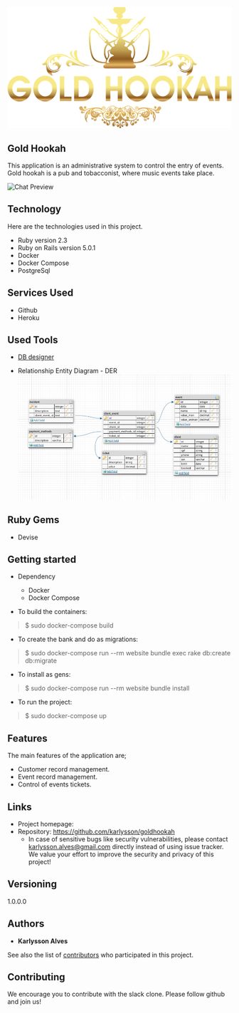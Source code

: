 
![Logo of the project](https://raw.githubusercontent.com/karlysson/goldhookah/master/doc/logo.png)


## Gold Hookah
This application is an administrative system to control the entry of events.
Gold hookah is a pub and tobacconist, where music events take place.

![Chat Preview](https://raw.githubusercontent.com/karlysson/goldhookah/master/public/print111.png)

## Technology 

Here are the technologies used in this project.

* Ruby version  2.3
* Ruby on Rails version 5.0.1
* Docker 
* Docker Compose
* PostgreSql

## Services Used

* Github
* Heroku

## Used Tools

* [DB designer](https://www.dbdesigner.net/)

* Relationship Entity Diagram - DER
![Chat Preview](https://raw.githubusercontent.com/karlysson/goldhookah/master/doc/DER.png)

## Ruby Gems

* Devise


## Getting started

* Dependency
  - Docker
  - Docker Compose

* To build the containers:
>    $ sudo docker-compose build

* To create the bank and do as migrations:
>    $ sudo docker-compose run --rm website bundle exec rake db:create db:migrate

* To install as gens:
>    $ sudo docker-compose run --rm website bundle install

* To run the project:
>    $ sudo docker-compose up


## Features

The main features of the application are;

* Customer record management.
* Event record management.
* Control of events tickets.


## Links

- Project homepage: 
- Repository: https://github.com/karlysson/goldhookah
  - In case of sensitive bugs like security vulnerabilities, please contact
    karlysson.alves@gmail.com directly instead of using issue tracker. We value your effort
    to improve the security and privacy of this project!

## Versioning

1.0.0.0


## Authors

* **Karlysson Alves** 

See also the list of [contributors](https://github.com/karlysson/goldhookah/graphs/contributors) who participated in this project.


## Contributing

We encourage you to contribute with the slack clone. Please follow github and join us!
